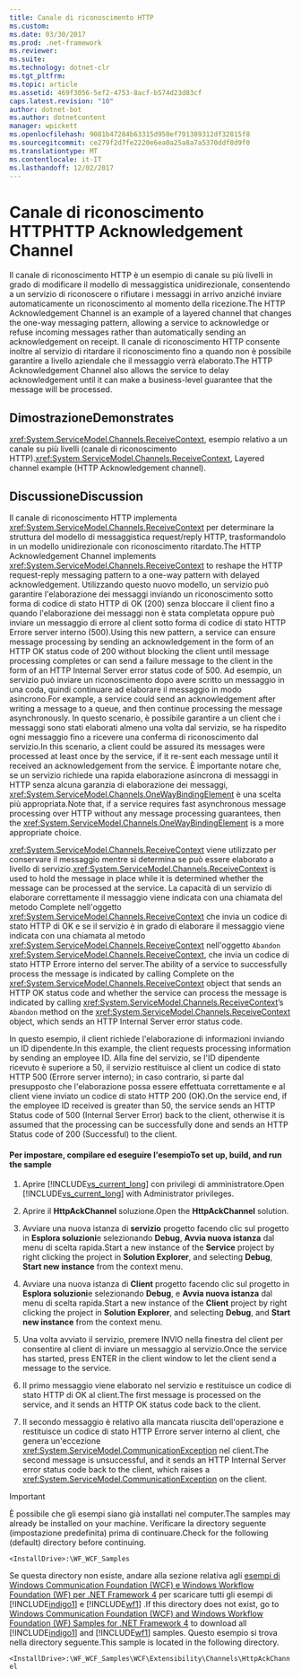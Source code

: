 ```yaml
---
title: Canale di riconoscimento HTTP
ms.custom: 
ms.date: 03/30/2017
ms.prod: .net-framework
ms.reviewer: 
ms.suite: 
ms.technology: dotnet-clr
ms.tgt_pltfrm: 
ms.topic: article
ms.assetid: 469f3056-5ef2-4753-8acf-b574d23d83cf
caps.latest.revision: "10"
author: dotnet-bot
ms.author: dotnetcontent
manager: wpickett
ms.openlocfilehash: 9081b47284b63315d950ef791389312df32815f8
ms.sourcegitcommit: ce279f2d7fe2220e6ea0a25a8a7a5370ddf8d9f0
ms.translationtype: MT
ms.contentlocale: it-IT
ms.lasthandoff: 12/02/2017
---
```

# <a name="http-acknowledgement-channel"></a><span data-ttu-id="12d6d-102">Canale di riconoscimento HTTP</span><span class="sxs-lookup"><span data-stu-id="12d6d-102">HTTP Acknowledgement Channel</span></span>
<span data-ttu-id="12d6d-103">Il canale di riconoscimento HTTP è un esempio di canale su più livelli in grado di modificare il modello di messaggistica unidirezionale, consentendo a un servizio di riconoscere o rifiutare i messaggi in arrivo anziché inviare automaticamente un riconoscimento al momento della ricezione.</span><span class="sxs-lookup"><span data-stu-id="12d6d-103">The HTTP Acknowledgement Channel is an example of a layered channel that changes the one-way messaging pattern, allowing a service to acknowledge or refuse incoming messages rather than automatically sending an acknowledgement on receipt.</span></span> <span data-ttu-id="12d6d-104">Il canale di riconoscimento HTTP consente inoltre al servizio di ritardare il riconoscimento fino a quando non è possibile garantire a livello aziendale che il messaggio verrà elaborato.</span><span class="sxs-lookup"><span data-stu-id="12d6d-104">The HTTP Acknowledgement Channel also allows the service to delay acknowledgement until it can make a business-level guarantee that the message will be processed.</span></span>  
  
## <a name="demonstrates"></a><span data-ttu-id="12d6d-105">Dimostrazione</span><span class="sxs-lookup"><span data-stu-id="12d6d-105">Demonstrates</span></span>  
 <span data-ttu-id="12d6d-106"><xref:System.ServiceModel.Channels.ReceiveContext>, esempio relativo a un canale su più livelli (canale di riconoscimento HTTP).</span><span class="sxs-lookup"><span data-stu-id="12d6d-106"><xref:System.ServiceModel.Channels.ReceiveContext>, Layered channel example (HTTP Acknowledgement channel).</span></span>  
  
## <a name="discussion"></a><span data-ttu-id="12d6d-107">Discussione</span><span class="sxs-lookup"><span data-stu-id="12d6d-107">Discussion</span></span>  
 <span data-ttu-id="12d6d-108">Il canale di riconoscimento HTTP implementa <xref:System.ServiceModel.Channels.ReceiveContext> per determinare la struttura del modello di messaggistica request/reply HTTP, trasformandolo in un modello unidirezionale con riconoscimento ritardato.</span><span class="sxs-lookup"><span data-stu-id="12d6d-108">The HTTP Acknowledgement Channel implements <xref:System.ServiceModel.Channels.ReceiveContext> to reshape the HTTP request-reply messaging pattern to a one-way pattern with delayed acknowledgement.</span></span> <span data-ttu-id="12d6d-109">Utilizzando questo nuovo modello, un servizio può garantire l'elaborazione dei messaggi inviando un riconoscimento sotto forma di codice di stato HTTP di OK (200) senza bloccare il client fino a quando l'elaborazione dei messaggi non è stata completata oppure può inviare un messaggio di errore al client sotto forma di codice di stato HTTP Errore server interno (500).</span><span class="sxs-lookup"><span data-stu-id="12d6d-109">Using this new pattern, a service can ensure message processing by sending an acknowledgement in the form of an HTTP OK status code of 200 without blocking the client until message processing completes or can send a failure message to the client in the form of an HTTP Internal Server error status code of 500.</span></span> <span data-ttu-id="12d6d-110">Ad esempio, un servizio può inviare un riconoscimento dopo avere scritto un messaggio in una coda, quindi continuare ad elaborare il messaggio in modo asincrono.</span><span class="sxs-lookup"><span data-stu-id="12d6d-110">For example, a service could send an acknowledgement after writing a message to a queue, and then continue processing the message asynchronously.</span></span> <span data-ttu-id="12d6d-111">In questo scenario, è possibile garantire a un client che i messaggi sono stati elaborati almeno una volta dal servizio, se ha rispedito ogni messaggio fino a ricevere una conferma di riconoscimento dal servizio.</span><span class="sxs-lookup"><span data-stu-id="12d6d-111">In this scenario, a client could be assured its messages were processed at least once by the service, if it re-sent each message until it received an acknowledgement from the service.</span></span> <span data-ttu-id="12d6d-112">È importante notare che, se un servizio richiede una rapida elaborazione asincrona di messaggi in HTTP senza alcuna garanzia di elaborazione dei messaggi, <xref:System.ServiceModel.Channels.OneWayBindingElement> è una scelta più appropriata.</span><span class="sxs-lookup"><span data-stu-id="12d6d-112">Note that, if a service requires fast asynchronous message processing over HTTP without any message processing guarantees, then the <xref:System.ServiceModel.Channels.OneWayBindingElement> is a more appropriate choice.</span></span>  
  
 <span data-ttu-id="12d6d-113"><xref:System.ServiceModel.Channels.ReceiveContext> viene utilizzato per conservare il messaggio mentre si determina se può essere elaborato a livello di servizio.</span><span class="sxs-lookup"><span data-stu-id="12d6d-113"><xref:System.ServiceModel.Channels.ReceiveContext> is used to hold the message in place while it is determined whether the message can be processed at the service.</span></span> <span data-ttu-id="12d6d-114">La capacità di un servizio di elaborare correttamente il messaggio viene indicata con una chiamata del metodo Complete nell'oggetto <xref:System.ServiceModel.Channels.ReceiveContext> che invia un codice di stato HTTP di OK e se il servizio è in grado di elaborare il messaggio viene indicata con una chiamata al metodo <xref:System.ServiceModel.Channels.ReceiveContext> nell'oggetto `Abandon` <xref:System.ServiceModel.Channels.ReceiveContext>, che invia un codice di stato HTTP Errore interno del server.</span><span class="sxs-lookup"><span data-stu-id="12d6d-114">The ability of a service to successfully process the message is indicated by calling Complete on the <xref:System.ServiceModel.Channels.ReceiveContext> object that sends an HTTP OK status code and whether the service can process the message is indicated by calling <xref:System.ServiceModel.Channels.ReceiveContext>’s `Abandon` method on the <xref:System.ServiceModel.Channels.ReceiveContext> object, which sends an HTTP Internal Server error status code.</span></span>  
  
 <span data-ttu-id="12d6d-115">In questo esempio, il client richiede l'elaborazione di informazioni inviando un ID dipendente.</span><span class="sxs-lookup"><span data-stu-id="12d6d-115">In this example, the client requests processing information by sending an employee ID.</span></span> <span data-ttu-id="12d6d-116">Alla fine del servizio, se l'ID dipendente ricevuto è superiore a 50, il servizio restituisce al client un codice di stato HTTP 500 (Errore server interno); in caso contrario, si parte dal presupposto che l'elaborazione possa essere effettuata correttamente e al client viene inviato un codice di stato HTTP 200 (OK).</span><span class="sxs-lookup"><span data-stu-id="12d6d-116">On the service end, if the employee ID received is greater than 50, the service sends an HTTP Status code of 500 (Internal Server Error) back to the client, otherwise it is assumed that the processing can be successfully done and sends an HTTP Status code of 200 (Successful) to the client.</span></span>  
  
#### <a name="to-set-up-build-and-run-the-sample"></a><span data-ttu-id="12d6d-117">Per impostare, compilare ed eseguire l'esempio</span><span class="sxs-lookup"><span data-stu-id="12d6d-117">To set up, build, and run the sample</span></span>  
  
1.  <span data-ttu-id="12d6d-118">Aprire [!INCLUDE[vs_current_long](../../../../includes/vs-current-long-md.md)] con privilegi di amministratore.</span><span class="sxs-lookup"><span data-stu-id="12d6d-118">Open [!INCLUDE[vs_current_long](../../../../includes/vs-current-long-md.md)] with Administrator privileges.</span></span>  
  
2.  <span data-ttu-id="12d6d-119">Aprire il **HttpAckChannel** soluzione.</span><span class="sxs-lookup"><span data-stu-id="12d6d-119">Open the **HttpAckChannel** solution.</span></span>  
  
3.  <span data-ttu-id="12d6d-120">Avviare una nuova istanza di **servizio** progetto facendo clic sul progetto in **Esplora soluzioni**e selezionando **Debug**, **Avvia nuova istanza** dal menu di scelta rapida.</span><span class="sxs-lookup"><span data-stu-id="12d6d-120">Start a new instance of the **Service** project by right clicking the project in **Solution Explorer**, and selecting **Debug**, **Start new instance** from the context menu.</span></span>  
  
4.  <span data-ttu-id="12d6d-121">Avviare una nuova istanza di **Client** progetto facendo clic sul progetto in **Esplora soluzioni**e selezionando **Debug**, e **Avvia nuova istanza** dal menu di scelta rapida.</span><span class="sxs-lookup"><span data-stu-id="12d6d-121">Start a new instance of the **Client** project by right clicking the project in **Solution Explorer**, and selecting **Debug**, and **Start new instance** from the context menu.</span></span>  
  
5.  <span data-ttu-id="12d6d-122">Una volta avviato il servizio, premere INVIO nella finestra del client per consentire al client di inviare un messaggio al servizio.</span><span class="sxs-lookup"><span data-stu-id="12d6d-122">Once the service has started, press ENTER in the client window to let the client send a message to the service.</span></span>  
  
6.  <span data-ttu-id="12d6d-123">Il primo messaggio viene elaborato nel servizio e restituisce un codice di stato HTTP di OK al client.</span><span class="sxs-lookup"><span data-stu-id="12d6d-123">The first message is processed on the service, and it sends an HTTP OK status code back to the client.</span></span>  
  
7.  <span data-ttu-id="12d6d-124">Il secondo messaggio è relativo alla mancata riuscita dell'operazione e restituisce un codice di stato HTTP Errore server interno al client, che genera un'eccezione <xref:System.ServiceModel.CommunicationException> nel client.</span><span class="sxs-lookup"><span data-stu-id="12d6d-124">The second message is unsuccessful, and it sends an HTTP Internal Server error status code back to the client, which raises a <xref:System.ServiceModel.CommunicationException> on the client.</span></span>  
  
> [!IMPORTANT]
>  <span data-ttu-id="12d6d-125">È possibile che gli esempi siano già installati nel computer.</span><span class="sxs-lookup"><span data-stu-id="12d6d-125">The samples may already be installed on your machine.</span></span> <span data-ttu-id="12d6d-126">Verificare la directory seguente (impostazione predefinita) prima di continuare.</span><span class="sxs-lookup"><span data-stu-id="12d6d-126">Check for the following (default) directory before continuing.</span></span>  
>   
>  `<InstallDrive>:\WF_WCF_Samples`  
>   
>  <span data-ttu-id="12d6d-127">Se questa directory non esiste, andare alla sezione relativa agli [esempi di Windows Communication Foundation (WCF) e Windows Workflow Foundation (WF) per .NET Framework 4](http://go.microsoft.com/fwlink/?LinkId=150780) per scaricare tutti gli esempi di [!INCLUDE[indigo1](../../../../includes/indigo1-md.md)] e [!INCLUDE[wf1](../../../../includes/wf1-md.md)] .</span><span class="sxs-lookup"><span data-stu-id="12d6d-127">If this directory does not exist, go to [Windows Communication Foundation (WCF) and Windows Workflow Foundation (WF) Samples for .NET Framework 4](http://go.microsoft.com/fwlink/?LinkId=150780) to download all [!INCLUDE[indigo1](../../../../includes/indigo1-md.md)] and [!INCLUDE[wf1](../../../../includes/wf1-md.md)] samples.</span></span> <span data-ttu-id="12d6d-128">Questo esempio si trova nella directory seguente.</span><span class="sxs-lookup"><span data-stu-id="12d6d-128">This sample is located in the following directory.</span></span>  
>   
>  `<InstallDrive>:\WF_WCF_Samples\WCF\Extensibility\Channels\HttpAckChannel`

